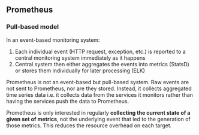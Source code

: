 ## Prometheus

### Pull-based model

In an event-based monitoring system:

1. Each individual event (HTTP request, exception, etc.) is reported to a central monitoring system immediately as it happens
2. Central system then either aggregates the events into metrics (StatsD) or stores them individually for later processing (ELK)

Prometheus is not an event-based but pull-based system. Raw events are not sent to Prometheus, nor are they stored. Instead, it collects aggregated time series data i.e. it collects data from the services it monitors rather than having the services push the data to Prometheus.

Prometheus is only interested in regularly **collecting the current state of a given set of metrics**, not the underlying event that led to the generation of those metrics. This reduces the resource overhead on each target.
